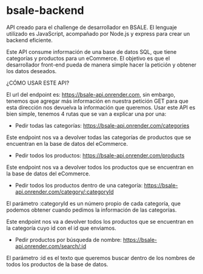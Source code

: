 # bsale-backend

API creado para el challenge de desarrollador en BSALE. El lenguaje utilizado es JavaScript, acompañado por Node.js y express para crear un backend eficiente.

Este API consume información de una base de datos SQL, que tiene categorías y productos para un eCommerce. 
El objetivo es que el desarrollador front-end pueda de manera simple hacer la petición y obtener los datos deseados.

¿CÓMO USAR ESTE API?

El url del endpoint es: https://bsale-api.onrender.com, sin embargo, tenemos que agregar
más información en nuestra petición GET para que esta dirección nos devuelva la información que queremos.
Usar este API es bien simple, tenemos 4 rutas que se van a explicar una por una:


- Pedir todas las categorías:
https://bsale-api.onrender.com/categories

Este endpoint nos va a devolver todas las categorías de productos que se encuentran en la base de datos del eCommerce.

- Pedir todos los productos:
https://bsale-api.onrender.com/products

Este endpoint nos va a devolver todos los productos que se encuentran en la base de datos del eCommerce.

- Pedir todos los productos dentro de una categoría:
https://bsale-api.onrender.com/category/:categoryId

El parámetro :categoryId es un número propio de cada categoría, que podemos obtener cuando pedimos la información de las categorías.

Este endpoint nos va a devolver todos los productos que se encuentran en la categoría cuyo id con el id que enviamos.

- Pedir productos por búsqueda de nombre:
https://bsale-api.onrender.com/search/:id

El parámetro :id es el texto que queremos buscar dentro de los nombres de todos los productos de la base de datos.
